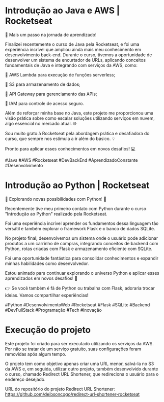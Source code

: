# Introdução ao Java e AWS | Rocketseat

🚀 Mais um passo na jornada de aprendizado!

Finalizei recentemente o curso de Java pela Rocketseat, e foi uma experiência incrível que ampliou ainda mais meu conhecimento em desenvolvimento back-end. Durante o curso, tivemos a oportunidade de desenvolver um sistema de encurtador de URLs, aplicando conceitos fundamentais de Java e integrando com serviços da AWS, como:

🔹 AWS Lambda para execução de funções serverless;

🔹 S3 para armazenamento de dados;

🔹 API Gateway para gerenciamento das APIs;

🔹 IAM para controle de acesso seguro.

Além de reforçar minha base no Java, este projeto me proporcionou uma visão prática sobre como escalar soluções utilizando serviços em nuvem, algo essencial no mercado atual. 🌐

Sou muito grato à Rocketseat pela abordagem prática e desafiadora do curso, que sempre nos estimula a ir além do básico. 💡

Pronto para aplicar esses conhecimentos em novos desafios! 💻

#Java #AWS #Rocketseat #DevBackEnd #AprendizadoConstante #Desenvolvimento

# Introdução ao Python | Rocketseat

🚀 Explorando novas possibilidades com Python! 🐍

Recentemente tive meu primeiro contato com Python durante o curso "Introdução ao Python" realizado pela Rocketseat.

Foi uma experiência incrível aprender os fundamentos dessa linguagem tão versátil e também explorar o framework Flask e o banco de dados SQLite.

No projeto final, desenvolvemos um sistema onde o usuário pode adicionar produtos a um carrinho de compras, integrando conceitos de backend com Python, rotas criadas com Flask e armazenamento eficiente com SQLite.

Foi uma oportunidade fantástica para consolidar conhecimentos e expandir minhas habilidades como desenvolvedor.

Estou animado para continuar explorando o universo Python e aplicar esses aprendizados em novos desafios! 🎯

👉 Se você também é fã de Python ou trabalha com Flask, adoraria trocar ideias. Vamos compartilhar experiências!

#Python #DesenvolvimentoWeb #Rocketseat #Flask #SQLite #Backend #DevFullStack #Programação #Tech #Inovação

# Execução do projeto

Este projeto foi criado para ser executado utilizando os serviços da AWS. Por não se tratar de um serviço gratuito, suas configurações foram removidas após algum tempo.

O projeto tem como objetivo apenas criar uma URL menor, salvá-la no S3 da AWS e, em seguida, utilizar outro projeto, também desenvolvido durante o curso, chamado Redirect URL Shortener, que redireciona o usuário para o endereço desejado.

URL do repositório do projeto Redirect URL Shortener:
https://github.com/deibsoncogo/redirect-url-shortener-rocketseat
